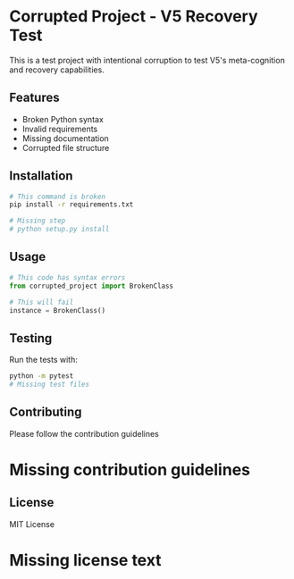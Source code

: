 # Corrupted Project - V5 Recovery Test

This is a test project with intentional corruption to test V5's meta-cognition and recovery capabilities.

## Features

- Broken Python syntax
- Invalid requirements
- Missing documentation
- Corrupted file structure

## Installation

```bash
# This command is broken
pip install -r requirements.txt

# Missing step
# python setup.py install
```

## Usage

```python
# This code has syntax errors
from corrupted_project import BrokenClass

# This will fail
instance = BrokenClass()
```

## Testing

Run the tests with:
```bash
python -m pytest
# Missing test files
```

## Contributing

Please follow the contribution guidelines
# Missing contribution guidelines

## License

MIT License
# Missing license text
